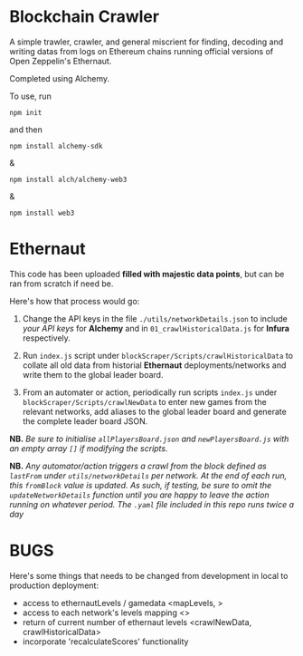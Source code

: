 # Blockchain Crawler

A simple trawler, crawler, and general miscrient for finding, decoding and writing datas from logs on Ethereum chains running official versions of Open Zeppelin's Ethernaut.

Completed using Alchemy.

To use, run

`npm init`

and then

`npm install alchemy-sdk`

&

`npm install alch/alchemy-web3`

&

`npm install web3`

# Ethernaut

This code has been uploaded **filled with majestic data points**, but can be ran from scratch if need be.

Here's how that process would go:

1.  Change the API keys in the file `./utils/networkDetails.json` to include _your API keys_ for **Alchemy** and in `01_crawlHistoricalData.js` for **Infura** respectively.

2.  Run `index.js` script under `blockScraper/Scripts/crawlHistoricalData` to collate all old data from historial **Ethernaut** deployments/networks and write them to the global leader board.

3.  From an automater or action, periodically run scripts `index.js` under `blockScraper/Scripts/crawlNewData` to enter new games from the relevant networks, add aliases to the global leader board and generate the complete leader board JSON.

**NB.** _Be sure to initialise `allPlayersBoard.json` and `newPlayersBoard.js` with an empty array `[]` if modifying the scripts._

**NB.** _Any automator/action triggers a crawl from the block defined as `lastFrom` under `utils/networkDetails` per network. At the end of each run, this `fromBlock` value is updated. As such, if testing, be sure to omit the `updateNetworkDetails` function until you are happy to leave the action running on whatever period. The `.yaml` file included in this repo runs twice a day_

# BUGS

Here's some things that needs to be changed from development in local to production deployment:

- access to ethernautLevels / gamedata <mapLevels, >
- access to each network's levels mapping <>
- return of current number of ethernaut levels <crawlNewData, crawlHistoricalData>
- incorporate 'recalculateScores' functionality
